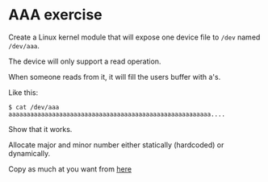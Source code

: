 # AAA exercise

Create a Linux kernel module that will expose one device file to `/dev`
named `/dev/aaa`.

The device will only support a read operation.

When someone reads from it, it will fill the users buffer with a's.

Like this:

```shell
$ cat /dev/aaa
aaaaaaaaaaaaaaaaaaaaaaaaaaaaaaaaaaaaaaaaaaaaaaaaaaaaaaaa....
```

Show that it works.

Allocate major and minor number either statically (hardcoded) or dynamically.

Copy as much at you want from [here](https://github.com/veltzer/demos-os-linux/src/kernel{,_standalone})
